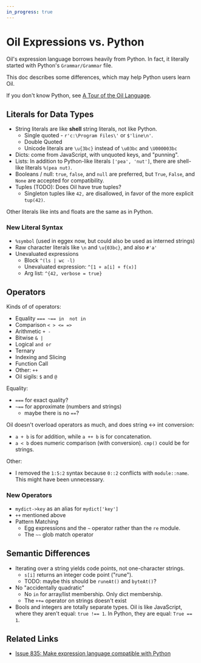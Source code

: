 ```yaml
---
in_progress: true
---
```


Oil Expressions vs. Python
==========================

Oil's expression language borrows heavily from Python.  In fact, it literally
started with Python's `Grammar/Grammar` file.

This doc describes some differences, which may help Python users learn Oil.

If you don't know Python, see [A Tour of the Oil
Language](oil-language-tour.html).

<div id="toc">
</div>

## Literals for Data Types

- String literals are like **shell** string literals, not like Python.
  - Single quoted - `r'c:\Program Files\'` or `$'line\n'`.
  - Double Quoted
  - Unicode literals are `\u{3bc}` instead of `\u03bc` and `\U000003bc`
- Dicts: come from JavaScript, with unquoted keys, and "punning".
- Lists: In addition to Python-like literals `['pea', 'nut']`, there are
  shell-like literals `%(pea nut)`.
- Booleans / null: `true`, `false`, and `null` are preferred, but `True`,
  `False`, and `None` are accepted for compatibility.
- Tuples (TODO): Does Oil have true tuples?
  - Singleton tuples like `42,` are disallowed, in favor of the more explicit
    `tup(42)`.

Other literals like ints and floats are the same as in Python.

### New Literal Syntax

- `%symbol` (used in eggex now, but could also be used as interned strings)
- Raw character literals like `\n` and `\u{03bc}`, and also `#'a'`
- Unevaluated expressions
  - Block `^(ls | wc -l)`
  - Unevaluated expression: `^[1 + a[i] + f(x)]`
  - Arg list: `^{42, verbose = true}`

## Operators

Kinds of of operators:

- Equality `=== ~== in  not in`
- Comparison `< > <= =>`
- Arithmetic `+ -`
- Bitwise `& |`
- Logical `and or`
- Ternary
- Indexing and Slicing
- Function Call
- Other: `++`
- Oil sigils: `$` and `@`

Equality:

- `===` for exact quality?
- `~==` for approximate (numbers and strings)
  - maybe there is no `==`?

Oil doesn't overload operators as much, and does string <-> int conversion:

- `a + b` is for addition, while `a ++ b` is for concatenation.
- `a < b` does numeric comparison (with conversion).  `cmp()` could be for
  strings.

Other:

- I removed the `1:5:2` syntax because `0::2` conflicts with `module::name`.
  This might have been unnecessary.

### New Operators

- `mydict->key` as an alias for `mydict['key']`
- `++` mentioned above
- Pattern Matching
  - Egg expressions and the `~` operator rather than the `re` module.
  - The `~~` glob match operator

## Semantic Differences

- Iterating over a string yields code points, not one-character strings.
  - `s[i]` returns an integer code point ("rune").
  - TODO: maybe this should be `runeAt()` and `byteAt()`?
- No "accidentally quadratic"
  - No `in` for array/list membership.  Only dict membership.
  - The `++=` operator on strings doesn't exist
- Bools and integers are totally separate types.  Oil is like JavaScript, where
  they aren't equal: `true !== 1`.  In Python, they are equal: `True == 1`.

## Related Links

- [Issue 835: Make expression language compatible with Python](https://github.com/oilshell/oil/issues/835)

